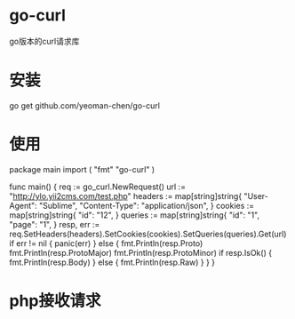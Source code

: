 # go-curl
go版本的curl请求库

# 安装
go get github.com/yeoman-chen/go-curl

# 使用
package main
import (
	"fmt"
	"go-curl"
)

func main() {
	req := go_curl.NewRequest()
	url := "http://ylo.yii2cms.com/test.php"
	headers := map[string]string{
		"User-Agent":   "Sublime",
		"Content-Type": "application/json",
	}
	cookies := map[string]string{
		"id": "12",
	}
	queries := map[string]string{
		"id":   "1",
		"page": "1",
	}
	resp, err := req.SetHeaders(headers).SetCookies(cookies).SetQueries(queries).Get(url)
	if err != nil {
		panic(err)
	} else {
		fmt.Println(resp.Proto)
		fmt.Println(resp.ProtoMajor)
		fmt.Println(resp.ProtoMinor)
		if resp.IsOk() {
			fmt.Println(resp.Body)
		} else {
			fmt.Println(resp.Raw)
		}
	}
}

# php接收请求

<?php
$reqMethod = $_SERVER["REQUEST_METHOD"];
$contentType = isset($_SERVER['CONTENT_TYPE']) ? $_SERVER['CONTENT_TYPE'] : $_SERVER['HTTP_ACCEPT'];
$params = $_REQUEST;

$res = [];
$res["req_method"] = $reqMethod;
$res["content_type"] = $contentType;
$res["req_params"] = $params;
echo json_encode($res);
sleep(6);
return ;

